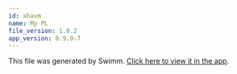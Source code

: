 ```yaml
---
id: xhavm
name: My PL
file_version: 1.0.2
app_version: 0.9.9-7
---
```


This file was generated by Swimm. [Click here to view it in the app](https://swimm-web-app.web.app/repos/ls4DA2fLasmQuEbT4ipw/playlists/xhavm).